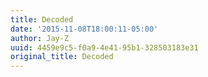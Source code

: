 ```yaml
---
title: Decoded
date: '2015-11-08T18:00:11-05:00'
author: Jay-Z
uuid: 4459e9c5-f0a9-4e41-95b1-328503183e31
original_title: Decoded
---
```


